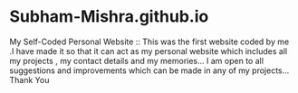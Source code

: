# Subham-Mishra.github.io
My Self-Coded Personal Website ::
This was the first website coded by me .I have made it so that it can act as my personal website which includes all my projects ,
my contact details and my memories... I am open to all suggestions and improvements which can be made in any of my projects...
Thank You
